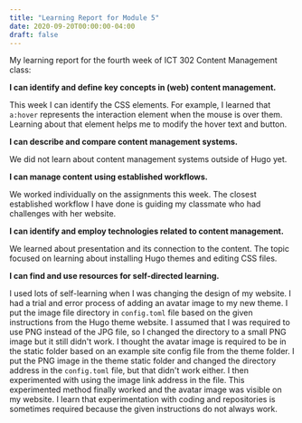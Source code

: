 ```yaml
---
title: "Learning Report for Module 5"
date: 2020-09-20T00:00:00-04:00
draft: false
---
```

My learning report for the fourth week of ICT 302 Content Management class:

**I can identify and define key concepts in (web) content management.**

This week I can identify the CSS elements. For example, I learned that `a:hover` represents the interaction element when the mouse is over them. Learning about that element helps me to modify the hover text and button.


**I can describe and compare content management systems.**

We did not learn about content management systems outside of Hugo yet. 


**I can manage content using established workflows.**

We worked individually on the assignments this week. The closest established workflow I have done is guiding my classmate who had challenges with her website. 


**I can identify and employ technologies related to content management.**

We learned about presentation and its connection to the content. The topic focused on learning about installing Hugo themes and editing CSS files. 


**I can find and use resources for self-directed learning.**

I used lots of self-learning when I was changing the design of my website. I had a trial and error process of adding an avatar image to my new theme. I put the image file directory in `config.toml` file based on the given instructions from the Hugo theme website. I assumed that I was required to use PNG instead of the JPG file, so I changed the directory to a small PNG image but it still didn't work. I thought the avatar image is required to be in the static folder based on an example site config file from the theme folder. I put the PNG image in the theme static folder and changed the directory address in the `config.toml` file, but that didn't work either. I then experimented with using the image link address in the file. This experimented method finally worked and the avatar image was visible on my website. I learn that experimentation with coding and repositories is sometimes required because the given instructions do not always work. 
